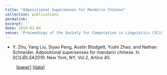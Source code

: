 ```yaml
---
title: "Adpositional Supersenses for Mandarin Chinese"
collection: publications
permalink:
excerpt: ''
date: 2019-01-04
venue: 'Proceedings of the Society for Computation in Linguistics (SCiL) at LSA 2019 Annual Meeting'
---
```

- Y. Zhu</b>, Yang Liu, Siyao Peng, Austin Blodgett, Yushi Zhao, and Nathan Schneider. Adpositional supersenses for mandarin chinese.  In <i>SCiL@LSA2019</i>. New York, NY, Vol.2, Artice 40.

&nbsp;&nbsp;&nbsp;&nbsp;&nbsp;&nbsp;&nbsp;&nbsp; [\[paper\]](https://arxiv.org/abs/1812.02317) [\[data\]](https://github.com/nert-nlp/Chinese-SNACS/)